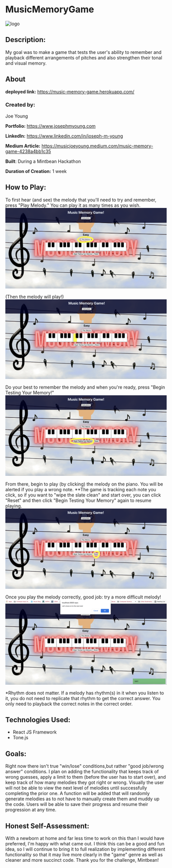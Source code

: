 # MusicMemoryGame

![logo](src/images/mainLogo.png)

## Description:

My goal was to make a game that tests the user's ability to remember and playback different arrangements of pitches and also strengthen their tonal and visual memory.

## About

**deployed link:** https://music-memory-game.herokuapp.com/

### **Created by:**

Joe Young

**Portfolio:** https://www.josephmyoung.com

**LinkedIn:** https://www.linkedin.com/in/joseph-m-young

**Medium Article:** https://musicjoeyoung.medium.com/music-memory-game-4238a4bb1c35

**Built**: During a Mintbean Hackathon

**Duration of Creation:** 1 week

## How to Play:

To first hear (and see) the melody that you'll need to try and remember, press "Play Melody." You can play it as many times as you wish.
![Play Melody](src/images/Play-Melody.png)

(Then the melody will play!)
![Melody is played ](src/images/Melody-is-played.png)

Do your best to remember the melody and when you're ready, press "Begin Testing Your Memory!"
![Begin Testing Your Memiry](src/images/Begin-Testing-Your-Memory.png)

From there, begin to play (by clicking) the melody on the piano. You will be alerted if you play a wrong note.
\*\*The game is tracking each note you click, so if you want to "wipe the slate clean" and start over, you can click "Reset" and then click "Begin Testing Your Memory" again to resume playing.
![Reset](src/images/Reset.png)

Once you play the melody correctly, good job: try a more difficult melody!
![Move on](src/images/Yay!-Move-on.png)

\*Rhythm does not matter. If a melody has rhythm(s) in it when you listen to it, you do not need to replicate that rhythm to get the correct answer. You only need to playback the correct notes in the correct order.

## **Technologies Used:**

- React JS Framework
- Tone.js

## Goals:

Right now there isn't true "win/lose" conditions,but rather "good job/wrong answer" conditions. I plan on adding the functionality that keeps track of wrong guesses, apply a limit to them (before the user has to start over), and keep track of how many melodies they got right or wrong.
Visually the user will not be able to view the next level of melodies until successfully completing the prior one. A function will be added that will randomly generate melodies as to not have to manually create them and muddy up the code.
Users will be able to save their progress and resume their progression at any time.

## Honest Self-Assessment:

With a newborn at home and far less time to work on this than I would have preferred, I'm happy with what came out. I think this can be a good and fun idea, so I will continue to bring it to full realization by implementing different functionality so that it may live more clearly in the "game" genre as well as cleaner and more succinct code. Thank you for the challenge, Mintbean!
